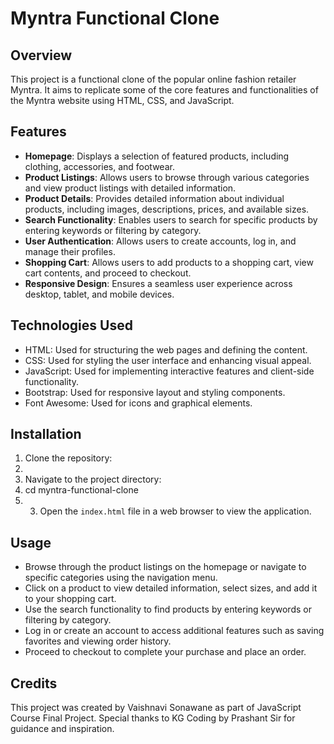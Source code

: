 # Myntra Functional Clone

## Overview

This project is a functional clone of the popular online fashion retailer Myntra. It aims to replicate some of the core features and functionalities of the Myntra website using HTML, CSS, and JavaScript.

## Features

- **Homepage**: Displays a selection of featured products, including clothing, accessories, and footwear.
- **Product Listings**: Allows users to browse through various categories and view product listings with detailed information.
- **Product Details**: Provides detailed information about individual products, including images, descriptions, prices, and available sizes.
- **Search Functionality**: Enables users to search for specific products by entering keywords or filtering by category.
- **User Authentication**: Allows users to create accounts, log in, and manage their profiles.
- **Shopping Cart**: Allows users to add products to a shopping cart, view cart contents, and proceed to checkout.
- **Responsive Design**: Ensures a seamless user experience across desktop, tablet, and mobile devices.

## Technologies Used

- HTML: Used for structuring the web pages and defining the content.
- CSS: Used for styling the user interface and enhancing visual appeal.
- JavaScript: Used for implementing interactive features and client-side functionality.
- Bootstrap: Used for responsive layout and styling components.
- Font Awesome: Used for icons and graphical elements.

## Installation

1. Clone the repository:
2. 
3. Navigate to the project directory:
4. cd myntra-functional-clone
5. 3. Open the `index.html` file in a web browser to view the application.
  
## Usage

- Browse through the product listings on the homepage or navigate to specific categories using the navigation menu.
- Click on a product to view detailed information, select sizes, and add it to your shopping cart.
- Use the search functionality to find products by entering keywords or filtering by category.
- Log in or create an account to access additional features such as saving favorites and viewing order history.
- Proceed to checkout to complete your purchase and place an order.

## Credits

This project was created by Vaishnavi Sonawane as part of JavaScript Course Final Project. Special thanks to KG Coding by Prashant Sir for guidance and inspiration.
